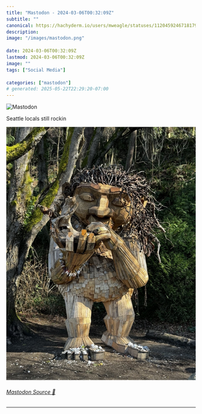 ```yaml
---
title: "Mastodon - 2024-03-06T00:32:09Z"
subtitle: ""
canonical: https://hachyderm.io/users/mweagle/statuses/112045924671817973
description:
image: "/images/mastodon.png"

date: 2024-03-06T00:32:09Z
lastmod: 2024-03-06T00:32:09Z
image: ""
tags: ["Social Media"]

categories: ["mastodon"]
# generated: 2025-05-22T22:29:20-07:00
---
```

![Mastodon](/images/mastodon.png)

<p>Seattle locals still rockin</p>

![](c639df98733cbfce.jpeg)

###### [Mastodon Source 🐘](https://hachyderm.io/@mweagle/112045924671817973)

___

